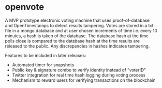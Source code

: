 # openvote
A MVP prototype electronic voting machine that uses proof-of-database and OpenTimestamps to detect results tampering. Votes are stored in a txt file in a mongo database and at user chosen increments of time i.e. every 10 minutes, a hash is taken of the database. The database hash at the time polls close is compared to the database hash at the time results are released to the public. Any discrepancies in hashes indicates tampering. 

Features to be included in later releases:
- Automated timer for snapshots
- Public key & signature combo to verify identity instead of "voterID"
- Twitter integration for real time hash logging during voting process 
- Mechanism to reward users for verifying transactions on the blockchain 

